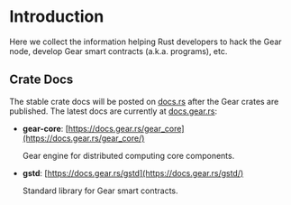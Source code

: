 # Introduction

Here we collect the information helping Rust developers to hack the Gear node, develop Gear smart contracts (a.k.a. programs), etc.

## Crate Docs

The stable crate docs will be posted on [docs.rs](https://docs.rs/) after the Gear crates are published. The latest docs are currently at [docs.gear.rs](https://docs.gear.rs/):

* **gear-core**: [https://docs.gear.rs/gear_core](https://docs.gear.rs/gear_core/)

  Gear engine for distributed computing core components.

* **gstd**: [https://docs.gear.rs/gstd](https://docs.gear.rs/gstd/)

  Standard library for Gear smart contracts.
